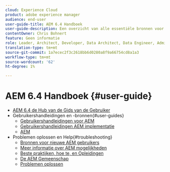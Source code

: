 ```yaml
---
cloud: Experience Cloud
product: adobe experience manager
audience: end-user
user-guide-title: AEM 6.4 Handboek
user-guide-description: Een overzicht van alle essentiële bronnen voor het begrijpen, installeren, beheren en gebruiken van AEM 6.4.
contentOwner: Chris Bohnert
feature: Geen informatie
role: Leader, Architect, Developer, Data Architect, Data Engineer, Administrator, Business Practitioner
translation-type: tm+mt
source-git-commit: 1a7ecec2f3c2618bb6d0280a8f9a66754cd8a1a3
workflow-type: tm+mt
source-wordcount: '62'
ht-degree: 1%

---
```



# AEM 6.4 Handboek {#user-guide}

+ [AEM 6.4 de Hub van de Gids van de Gebruiker](home.md)
+ Gebruikershandleidingen en -bronnen{#user-guides}
   + [Gebruikershandleidingen voor AEM](capabilities.md)
   + [Gebruikershandleidingen AEM implementatie](implementation.md)
   + [AEM](resources.md)
+ Problemen oplossen en Help{#troubleshooting}
   + [Bronnen voor nieuwe AEM gebruikers](new.md)
   + [Meer informatie over AEM mogelijkheden](learn.md)
   + [Beste praktijken, hoe te, en Opleidingen](best-practice.md)
   + [De AEM Gemeenschap](community.md)
   + [Problemen oplossen](troubleshooting.md)
